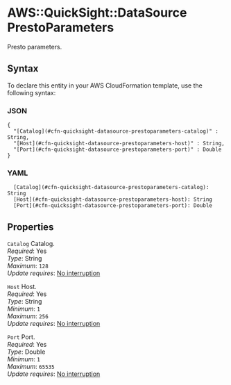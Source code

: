 # AWS::QuickSight::DataSource PrestoParameters<a name="aws-properties-quicksight-datasource-prestoparameters"></a>

Presto parameters\.

## Syntax<a name="aws-properties-quicksight-datasource-prestoparameters-syntax"></a>

To declare this entity in your AWS CloudFormation template, use the following syntax:

### JSON<a name="aws-properties-quicksight-datasource-prestoparameters-syntax.json"></a>

```
{
  "[Catalog](#cfn-quicksight-datasource-prestoparameters-catalog)" : String,
  "[Host](#cfn-quicksight-datasource-prestoparameters-host)" : String,
  "[Port](#cfn-quicksight-datasource-prestoparameters-port)" : Double
}
```

### YAML<a name="aws-properties-quicksight-datasource-prestoparameters-syntax.yaml"></a>

```
  [Catalog](#cfn-quicksight-datasource-prestoparameters-catalog): String
  [Host](#cfn-quicksight-datasource-prestoparameters-host): String
  [Port](#cfn-quicksight-datasource-prestoparameters-port): Double
```

## Properties<a name="aws-properties-quicksight-datasource-prestoparameters-properties"></a>

`Catalog`  <a name="cfn-quicksight-datasource-prestoparameters-catalog"></a>
Catalog\.  
*Required*: Yes  
*Type*: String  
*Maximum*: `128`  
*Update requires*: [No interruption](https://docs.aws.amazon.com/AWSCloudFormation/latest/UserGuide/using-cfn-updating-stacks-update-behaviors.html#update-no-interrupt)

`Host`  <a name="cfn-quicksight-datasource-prestoparameters-host"></a>
Host\.  
*Required*: Yes  
*Type*: String  
*Minimum*: `1`  
*Maximum*: `256`  
*Update requires*: [No interruption](https://docs.aws.amazon.com/AWSCloudFormation/latest/UserGuide/using-cfn-updating-stacks-update-behaviors.html#update-no-interrupt)

`Port`  <a name="cfn-quicksight-datasource-prestoparameters-port"></a>
Port\.  
*Required*: Yes  
*Type*: Double  
*Minimum*: `1`  
*Maximum*: `65535`  
*Update requires*: [No interruption](https://docs.aws.amazon.com/AWSCloudFormation/latest/UserGuide/using-cfn-updating-stacks-update-behaviors.html#update-no-interrupt)